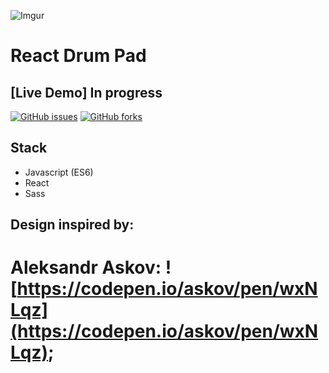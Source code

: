 
![Imgur](https://i.imgur.com/0gHpUhk.png)

# React Drum Pad


## [Live Demo] In progress


[![GitHub issues](https://img.shields.io/github/issues/edXmO/react-calculator)](https://github.com/edXmO/react-calculator/issues)
[![GitHub forks](https://img.shields.io/github/forks/edXmO/react-calculator)](https://github.com/edXmO/react-calculator/network)

## Stack 

- Javascript (ES6)
- React
- Sass


## Design inspired by: 

# Aleksandr Askov: ![https://codepen.io/askov/pen/wxNLqz](https://codepen.io/askov/pen/wxNLqz);

